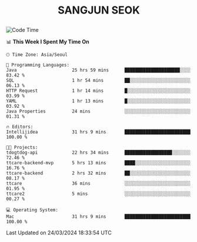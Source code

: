 <h1>
 <p align="center">
   SANGJUN SEOK
 </p>
</h1>

<!--START_SECTION:waka-->
![Code Time](http://img.shields.io/badge/Code%20Time-3%2C401%20hrs%2045%20mins-blue)

📊 **This Week I Spent My Time On** 

```text
🕑︎ Time Zone: Asia/Seoul

💬 Programming Languages: 
Java                     25 hrs 59 mins      █████████████████████░░░░   83.42 % 
SQL                      1 hr 54 mins        ██░░░░░░░░░░░░░░░░░░░░░░░   06.13 % 
HTTP Request             1 hr 14 mins        █░░░░░░░░░░░░░░░░░░░░░░░░   03.99 % 
YAML                     1 hr 13 mins        █░░░░░░░░░░░░░░░░░░░░░░░░   03.92 % 
Java Properties          24 mins             ░░░░░░░░░░░░░░░░░░░░░░░░░   01.31 % 

🔥 Editors: 
Intellijidea             31 hrs 9 mins       █████████████████████████   100.00 % 

🐱‍💻 Projects: 
tdogtdog-api             22 hrs 34 mins      ██████████████████░░░░░░░   72.46 % 
ttcare-backend-mvp       5 hrs 13 mins       ████░░░░░░░░░░░░░░░░░░░░░   16.76 % 
ttcare-backend           2 hrs 32 mins       ██░░░░░░░░░░░░░░░░░░░░░░░   08.17 % 
ttcare                   36 mins             ░░░░░░░░░░░░░░░░░░░░░░░░░   01.95 % 
ttcare2                  5 mins              ░░░░░░░░░░░░░░░░░░░░░░░░░   00.27 % 

💻 Operating System: 
Mac                      31 hrs 9 mins       █████████████████████████   100.00 % 
```


 Last Updated on 24/03/2024 18:33:54 UTC
<!--END_SECTION:waka-->
